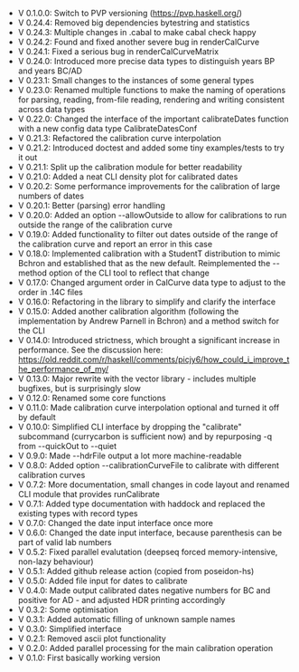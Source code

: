 - V 0.1.0.0: Switch to PVP versioning (https://pvp.haskell.org/)
- V 0.24.4: Removed big dependencies bytestring and statistics
- V 0.24.3: Multiple changes in .cabal to make cabal check happy
- V 0.24.2: Found and fixed another severe bug in renderCalCurve
- V 0.24.1: Fixed a serious bug in renderCalCurveMatrix
- V 0.24.0: Introduced more precise data types to distinguish years BP and years BC/AD
- V 0.23.1: Small changes to the instances of some general types
- V 0.23.0: Renamed multiple functions to make the naming of operations for parsing, reading, from-file reading, rendering and writing consistent across data types
- V 0.22.0: Changed the interface of the important calibrateDates function with a new config data type CalibrateDatesConf
- V 0.21.3: Refactored the calibration curve interpolation
- V 0.21.2: Introduced doctest and added some tiny examples/tests to try it out
- V 0.21.1: Split up the calibration module for better readability
- V 0.21.0: Added a neat CLI density plot for calibrated dates
- V 0.20.2: Some performance improvements for the calibration of large numbers of dates
- V 0.20.1: Better (parsing) error handling
- V 0.20.0: Added an option --allowOutside to allow for calibrations to run outside the range of the calibration curve
- V 0.19.0: Added functionality to filter out dates outside of the range of the calibration curve and report an error in this case
- V 0.18.0: Implemented calibration with a StudentT distribution to mimic Bchron and established that as the new default. Reimplemented the --method option of the CLI tool to reflect that change
- V 0.17.0: Changed argument order in CalCurve data type to adjust to the order in .14C files
- V 0.16.0: Refactoring in the library to simplify and clarify the interface
- V 0.15.0: Added another calibration algorithm (following the implementation by Andrew Parnell in Bchron) and a method switch for the CLI
- V 0.14.0: Introduced strictness, which brought a significant increase in performance. See the discussion here: https://old.reddit.com/r/haskell/comments/picjy6/how_could_i_improve_the_performance_of_my/
- V 0.13.0: Major rewrite with the vector library - includes multiple bugfixes, but is surprisingly slow
- V 0.12.0: Renamed some core functions
- V 0.11.0: Made calibration curve interpolation optional and turned it off by default
- V 0.10.0: Simplified CLI interface by dropping the "calibrate" subcommand (currycarbon is sufficient now) and by repurposing -q from --quickOut to --quiet
- V 0.9.0: Made --hdrFile output a lot more machine-readable
- V 0.8.0: Added option --calibrationCurveFile to calibrate with different calibration curves
- V 0.7.2: More documentation, small changes in code layout and renamed CLI module that provides runCalibrate
- V 0.7.1: Added type documentation with haddock and replaced the existing types with record types
- V 0.7.0: Changed the date input interface once more
- V 0.6.0: Changed the date input interface, because parenthesis can be part of valid lab numbers
- V 0.5.2: Fixed parallel evalutation (deepseq forced memory-intensive, non-lazy behaviour)
- V 0.5.1: Added github release action (copied from poseidon-hs)
- V 0.5.0: Added file input for dates to calibrate
- V 0.4.0: Made output calibrated dates negative numbers for BC and positive for AD - and adjusted HDR printing accordingly
- V 0.3.2: Some optimisation
- V 0.3.1: Added automatic filling of unknown sample names
- V 0.3.0: Simplified interface
- V 0.2.1: Removed ascii plot functionality
- V 0.2.0: Added parallel processing for the main calibration operation
- V 0.1.0: First basically working version
